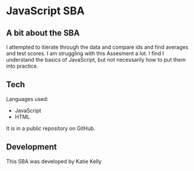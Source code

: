# JavaScript SBA

## A bit about the SBA

I attempted to itierate through the data and compare ids and find averages and test scores. I am struggling with this Assesment a lot. I find I understand the basics of JavaScript, but not necessarily how to put them into practice.

## Tech

Languages used:

- JavaScript
- HTML

It is in a public repository on GitHub.

## Development

This SBA was developed by Katie Kelly
